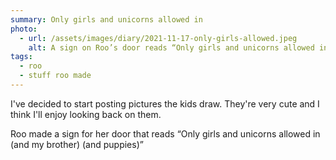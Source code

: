 ```yaml
---
summary: Only girls and unicorns allowed in
photo:
  - url: /assets/images/diary/2021-11-17-only-girls-allowed.jpeg
    alt: A sign on Roo’s door reads “Only girls and unicorns allowed in (and my brother) (and puppies)”
tags:
  - roo
  - stuff roo made
---
```

I've decided to start posting pictures the kids draw. They're very cute and I think I'll enjoy looking back on them. 

Roo made a sign for her door that reads “Only girls and unicorns allowed in (and my brother) (and puppies)”